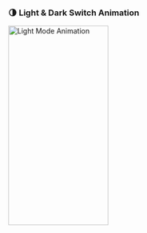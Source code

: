 <h3>🌗 Light & Dark Switch Animation</h3>

<img src="https://i.pinimg.com/736x/d8/c4/2c/d8c42c3318fe41e955ed66baa0c41f5e.jpg" width="200" height="400" alt="Light Mode Animation"/>
